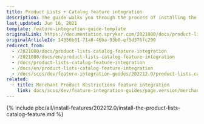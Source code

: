 ```yaml
---
title: Product Lists + Catalog feature integration
description: The guide walks you through the process of installing the Product Lists as a catalog feature in the project.
last_updated: Jun 16, 2021
template: feature-integration-guide-template
originalLink: https://documentation.spryker.com/2021080/docs/product-lists-catalog-feature-integration
originalArticleId: 14356b81-71a8-46ba-93b0-ef5d376fc290
redirect_from:
  - /2021080/docs/product-lists-catalog-feature-integration
  - /2021080/docs/en/product-lists-catalog-feature-integration
  - /docs/product-lists-catalog-feature-integration
  - /docs/en/product-lists-catalog-feature-integration
  - /docs/scos/dev/feature-integration-guides/202212.0/product-lists-catalog-feature-integration.html
related:
  - title: Merchant Product Restrictions feature integration
    link: docs/scos/dev/feature-integration-guides/page.version/merchant-product-restrictions-feature-integration.html
---
```


{% include pbc/all/install-features/202212.0/install-the-product-lists-catalog-feature.md %} <!-- To edit, see /_includes/pbc/all/install-features/202212.0/install-the-product-lists-catalog-feature.md -->
